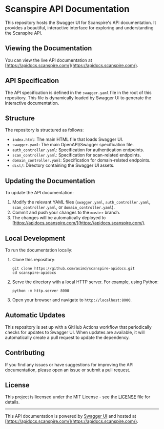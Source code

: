 # Scanspire API Documentation

This repository hosts the Swagger UI for Scanspire's API documentation. It provides a beautiful, interactive interface for exploring and understanding the Scanspire API.

## Viewing the Documentation

You can view the live API documentation at [https://apidocs.scanspire.com/](https://apidocs.scanspire.com/).

## API Specification

The API specification is defined in the `swagger.yaml` file in the root of this repository. This file is dynamically loaded by Swagger UI to generate the interactive documentation.

## Structure

The repository is structured as follows:

- `index.html`: The main HTML file that loads Swagger UI.
- `swagger.yaml`: The main OpenAPI/Swagger specification file.
- `auth_controller.yaml`: Specification for authentication endpoints.
- `scan_controller.yaml`: Specification for scan-related endpoints.
- `domain_controller.yaml`: Specification for domain-related endpoints.
- `dist/`: Directory containing the Swagger UI assets.

## Updating the Documentation

To update the API documentation:

1. Modify the relevant YAML files (`swagger.yaml`, `auth_controller.yaml`, `scan_controller.yaml`, or `domain_controller.yaml`).
2. Commit and push your changes to the `master` branch.
3. The changes will be automatically deployed to [https://apidocs.scanspire.com/](https://apidocs.scanspire.com/).

## Local Development

To run the documentation locally:

1. Clone this repository:
   ```
   git clone https://github.com/asimd/scanspire-apidocs.git
   cd scanspire-apidocs
   ```

2. Serve the directory with a local HTTP server. For example, using Python:
   ```
   python -m http.server 8000
   ```

3. Open your browser and navigate to `http://localhost:8000`.

## Automatic Updates

This repository is set up with a GitHub Actions workflow that periodically checks for updates to Swagger UI. When updates are available, it will automatically create a pull request to update the dependency.

## Contributing

If you find any issues or have suggestions for improving the API documentation, please open an issue or submit a pull request.

## License

This project is licensed under the MIT License - see the [LICENSE](LICENSE) file for details.

---

This API documentation is powered by [Swagger UI](https://github.com/swagger-api/swagger-ui) and hosted at [https://apidocs.scanspire.com/](https://apidocs.scanspire.com/).
